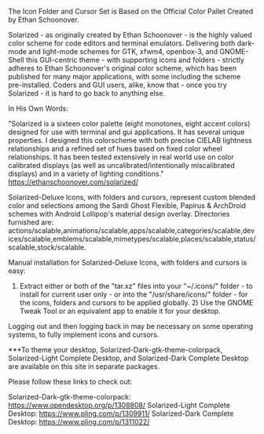 The Icon Folder and Cursor Set is Based on the Official Color Pallet Created by Ethan Schoonover.

Solarized - as originally created by Ethan Schoonover - is the highly valued color scheme for code editors and terminal emulators. Delivering both dark-mode and light-mode schemes for GTK, xfwm4, openbox-3, and GNOME-Shell this GUI-centric theme - with supporting icons and folders - strictly adheres to Ethan Schoonover's original color scheme, which has been published for many major applications, with some including the scheme pre-installed. Coders and GUI users, alike, know that - once you try Solarized - it is hard to go back to anything else.

In His Own Words:

"Solarized is a sixteen color palette (eight monotones, eight accent colors) designed for use with terminal and gui applications. It has several unique properties. I designed this colorscheme with both precise CIELAB lightness relationships and a refined set of hues based on fixed color wheel relationships. It has been tested extensively in real world use on color calibrated displays (as well as uncalibrated/intentionally miscalibrated displays) and in a variety of lighting conditions." https://ethanschoonover.com/solarized/

Solarized-Deluxe Icons, with folders and cursors, represent custom blended color and selections among the Sardi Ghost Flexible, Papirus & ArchDroid schemes with Android Lollipop's material design overlay. Directories furnished are: actions/scalable,animations/scalable,apps/scalable,categories/scalable,devices/scalable,emblems/scalable,mimetypes/scalable,places/scalable,status/scalable,stock/scalable.

Manual installation for Solarized-Deluxe Icons, with folders and cursors is easy:

1) Extract either or both of the "tar.xz" files into your "~/.icons/" folder - to install for current user only - or into the "/usr/share/icons/" folder - for the icons, folders and cursors to be applied globally. 2) Use the GNOME Tweak Tool or an equivalent app to enable it for your desktop.

Logging out and then logging back in may be necessary on some operating systems, to fully implement icons and cursors.


***To theme your desktop, Solarized-Dark-gtk-theme-colorpack, Solarized-Light Complete Desktop, and Solarized-Dark Complete Desktop are available on this site in separate packages.

Please follow these links to check out:

Solarized-Dark-gtk-theme-colorpack: https://www.opendesktop.org/p/1308808/
Solarized-Light Complete Desktop: https://www.pling.com/p/1309911/
Solarized-Dark Complete Desktop: https://www.pling.com/p/1311022/ 
